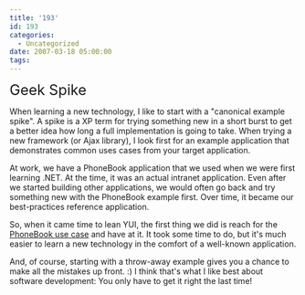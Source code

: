 ```yaml
---
title: '193'
id: 193
categories:
  - Uncategorized
date: 2007-03-18 05:00:00
tags:
---
```


<span style="font-size:180%;">Geek Spike</span>

When learning a new technology, I like to start with a "canonical example spike". A spike is a XP term for trying something new in a short burst to get a better idea how long a full implementation is going to take. When trying a new framework (or Ajax library), I look first for an example application that demonstrates common uses cases from your target application. 

At work, we have a PhoneBook application that we used when we were first learning .NET. At the time, it was an actual intranet application. Even after we started building other applications, we would often go back and try something new with the PhoneBook example first. Over time, it became our best-practices reference application. 

So, when it came time to lean YUI, the first thing we did is reach for the [PhoneBook use case](http://code.google.com/p/anvil/wiki/UseCase_PhoneBook) and have at it. It took some time to do, but it's much easier to learn a new technology in the comfort of a well-known application. 

And, of course, starting with a throw-away example gives you a chance to make all the mistakes up front. :) I think that's what I like best about software development: You only have to get it right the last time!